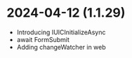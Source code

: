 ﻿# 2024-04-12 (1.1.29)
- Introducing IUICInitializeAsync
- await FormSubmit
- Adding changeWatcher in web
